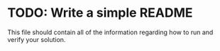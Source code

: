 # TODO: Write a simple README

This file should contain all of the information regarding how to run and verify your solution.
